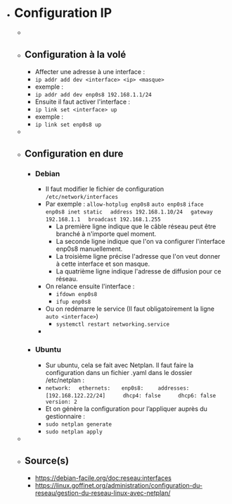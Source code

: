 - # Configuration IP
	-
	- ## Configuration à la volé
		- Affecter une adresse à une interface :
		- `ip addr add dev <interface> <ip> <masque>`
		- exemple :
		- `ip addr add dev enp0s8 192.168.1.1/24`
		- Ensuite il faut activer l'interface :
		- `ip link set <interface> up`
		- exemple :
		- `ip link set enp0s8 up`
	-
	- ## Configuration en dure
		- ### Debian
			- Il faut modifier le fichier de configuration `/etc/network/interfaces`
			- Par exemple :
			  `allow-hotplug enp0s8`
			  `auto enp0s8`
			  `iface enp0s8 inet static`
			  `  address 192.168.1.10/24`
			  `  gateway 192.168.1.1`
			  `  broadcast 192.168.1.255`
				- La première ligne indique que le câble réseau peut être branché à n'importe quel moment.
				- La seconde ligne indique que l'on va configurer l'interface enp0s8 manuellement.
				- La troisième ligne précise l'adresse que l'on veut donner à cette interface et son masque.
				- La quatrième ligne indique l'adresse de diffusion pour ce réseau.
			- On relance ensuite l'interface :
				- `ifdown enp0s8`
				- `ifup enp0s8`
			- Ou on redémarre le service (Il faut obligatoirement la ligne `auto <interface>`)
				- `systemctl restart networking.service`
			-
		- ### Ubuntu
			- Sur ubuntu, cela se fait avec Netplan. Il faut faire la configuration dans un fichier .yaml dans le dossier /etc/netplan :
			- `network:`
			  `  ethernets:`
			  `   enp0s8:`
			  `    addresses: [192.168.122.22/24]`
			  `     dhcp4: false`
			  `     dhcp6: false`
			  `  version: 2`
			- Et on génère la configuration pour l’appliquer auprès du gestionnaire :
			- `sudo netplan generate`
			- `sudo netplan apply`
	-
	- ## Source(s)
		- https://debian-facile.org/doc:reseau:interfaces
		- https://linux.goffinet.org/administration/configuration-du-reseau/gestion-du-reseau-linux-avec-netplan/